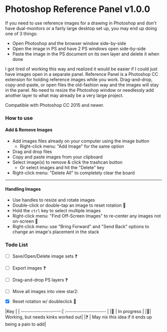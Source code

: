 # Photoshop Reference Panel v1.0.0 #

If you need to use reference images for a drawing in Photoshop and don't have dual-monitors or a fairly large desktop set up, you may end up doing one of 3 things:
- Open Photoshop and the browser window side-by-side
- Open the image in PS and have 2 PS windows open side-by-side
- Paste the image in the PS document on its own layer and delete it when done

I got tired of working this way and realized it would be easier if I could just have images open in a separate panel. Reference Panel is a Photoshop CC extension for holding reference images while you work. Drag-and-drop, copy-and-paste, or open files the old-fashion way and the images will stay in the panel. No need to resize the Photoshop window or needlessly add another layer to what may already be a very large project.

Compatible with Photoshop CC 2015 and newer.

### How to use ###

#### Add & Remove Images ####
- Add images files already on your computer using the image button
    - Right-click menu: "Add Image" for the same option
- Drag and drop files
- Copy and paste images from your clipboard
- Select image(s) to remove & click the trashcan button
    - Or select images and hit the "Delete" key
- Right-click menu: "Delete All" to completely clear the board
---

#### Handling Images ####
- Use handles to resize and rotate images
- Double-click or double-tap an image to reset rotation :small_orange_diamond:
- Hold the `ctrl` key to select multiple images
- Right-click menu: "Find Off-Screen Images" to re-center any images not on-screen :star2:
- Right-click menu: use "Bring Forward" and "Send Back" options to change an image's placement in the stack


### Todo List ###
- [ ] Save/Open/Delete image sets :question:
- [ ] Export images :question:
- [ ] Drag-and-drop PS layers :question:
- [ ] Move all images into view star2:
- [x] Reset rotation w/ doubleclick :small_orange_diamond:


|<th colspan="2">Key</th>                      |
| --------------------:| :-------------------- |
|:star2:               | In progress |
|:small_orange_diamond:| Working, but needs kinks worked out|
|:question:            | May nix this idea if it ends up being a pain to add|